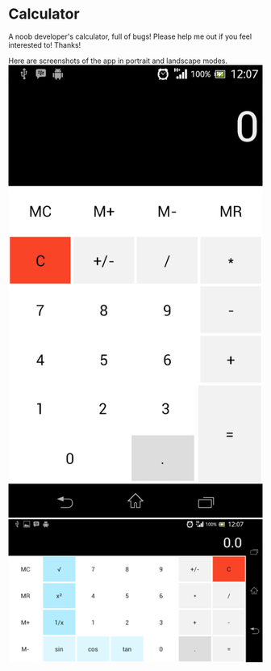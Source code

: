 Calculator
==========

A noob developer's calculator, full of bugs! Please help me out if you feel interested to! Thanks!

Here are screenshots of the app in portrait and landscape modes.
![portrait](https://github.com/surajsau/Calculator/blob/master/img/Screenshot_2014-01-26-12-07-12.png)
![landscape](https://github.com/surajsau/Calculator/blob/master/img/Screenshot_2014-01-26-12-07-25.png)
